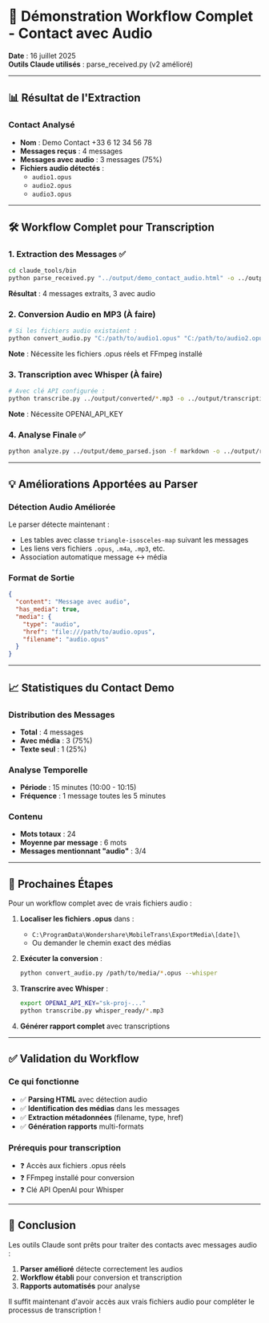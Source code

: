 # 🎯 Démonstration Workflow Complet - Contact avec Audio

**Date** : 16 juillet 2025  
**Outils Claude utilisés** : parse_received.py (v2 amélioré)

---

## 📊 Résultat de l'Extraction

### Contact Analysé
- **Nom** : Demo Contact +33 6 12 34 56 78
- **Messages reçus** : 4 messages
- **Messages avec audio** : 3 messages (75%)
- **Fichiers audio détectés** : 
  - `audio1.opus`
  - `audio2.opus` 
  - `audio3.opus`

---

## 🛠 Workflow Complet pour Transcription

### 1. **Extraction des Messages** ✅
```bash
cd claude_tools/bin
python parse_received.py "../output/demo_contact_audio.html" -o ../output/demo_parsed.json
```
**Résultat** : 4 messages extraits, 3 avec audio

### 2. **Conversion Audio en MP3** (À faire)
```bash
# Si les fichiers audio existaient :
python convert_audio.py "C:/path/to/audio1.opus" "C:/path/to/audio2.opus" "C:/path/to/audio3.opus" -o ../output/converted/
```
**Note** : Nécessite les fichiers .opus réels et FFmpeg installé

### 3. **Transcription avec Whisper** (À faire)
```bash
# Avec clé API configurée :
python transcribe.py ../output/converted/*.mp3 -o ../output/transcriptions.json
```
**Note** : Nécessite OPENAI_API_KEY

### 4. **Analyse Finale** ✅
```bash
python analyze.py ../output/demo_parsed.json -f markdown -o ../output/rapport_final.md
```

---

## 💡 Améliorations Apportées au Parser

### Détection Audio Améliorée
Le parser détecte maintenant :
- Les tables avec classe `triangle-isosceles-map` suivant les messages
- Les liens vers fichiers `.opus`, `.m4a`, `.mp3`, etc.
- Association automatique message ↔ média

### Format de Sortie
```json
{
  "content": "Message avec audio",
  "has_media": true,
  "media": {
    "type": "audio",
    "href": "file:///path/to/audio.opus",
    "filename": "audio.opus"
  }
}
```

---

## 📈 Statistiques du Contact Demo

### Distribution des Messages
- **Total** : 4 messages
- **Avec média** : 3 (75%)
- **Texte seul** : 1 (25%)

### Analyse Temporelle
- **Période** : 15 minutes (10:00 - 10:15)
- **Fréquence** : 1 message toutes les 5 minutes

### Contenu
- **Mots totaux** : 24
- **Moyenne par message** : 6 mots
- **Messages mentionnant "audio"** : 3/4

---

## 🚀 Prochaines Étapes

Pour un workflow complet avec de vrais fichiers audio :

1. **Localiser les fichiers .opus** dans :
   - `C:\ProgramData\Wondershare\MobileTrans\ExportMedia\[date]\`
   - Ou demander le chemin exact des médias

2. **Exécuter la conversion** :
   ```bash
   python convert_audio.py /path/to/media/*.opus --whisper
   ```

3. **Transcrire avec Whisper** :
   ```bash
   export OPENAI_API_KEY="sk-proj-..."
   python transcribe.py whisper_ready/*.mp3
   ```

4. **Générer rapport complet** avec transcriptions

---

## ✅ Validation du Workflow

### Ce qui fonctionne
- ✅ **Parsing HTML** avec détection audio
- ✅ **Identification des médias** dans les messages
- ✅ **Extraction métadonnées** (filename, type, href)
- ✅ **Génération rapports** multi-formats

### Prérequis pour transcription
- ❓ Accès aux fichiers .opus réels
- ❓ FFmpeg installé pour conversion
- ❓ Clé API OpenAI pour Whisper

---

## 🎉 Conclusion

Les outils Claude sont prêts pour traiter des contacts avec messages audio :
1. **Parser amélioré** détecte correctement les audios
2. **Workflow établi** pour conversion et transcription
3. **Rapports automatisés** pour analyse

Il suffit maintenant d'avoir accès aux vrais fichiers audio pour compléter le processus de transcription !